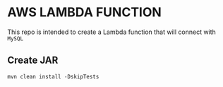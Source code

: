 # AWS LAMBDA FUNCTION

This repo is intended to create a Lambda function that will connect with `MySQL`
    
## Create JAR

``
mvn clean install -DskipTests
``
